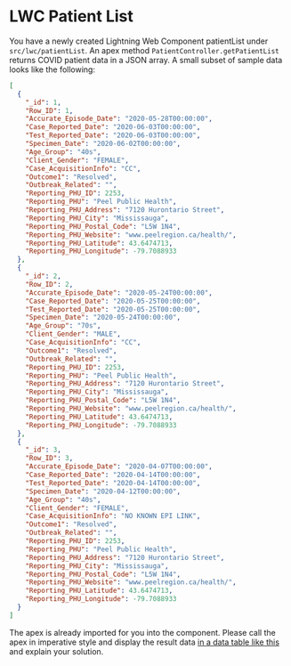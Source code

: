 # LWC Patient List

You have a newly created Lightning Web Component patientList under `src/lwc/patientList`. An apex method `PatientController.getPatientList` returns COVID patient data in a JSON array. A small subset of sample data looks like the following:
```JSON
[
  {
    "_id": 1,
    "Row_ID": 1,
    "Accurate_Episode_Date": "2020-05-28T00:00:00",
    "Case_Reported_Date": "2020-06-03T00:00:00",
    "Test_Reported_Date": "2020-06-03T00:00:00",
    "Specimen_Date": "2020-06-02T00:00:00",
    "Age_Group": "40s",
    "Client_Gender": "FEMALE",
    "Case_AcquisitionInfo": "CC",
    "Outcome1": "Resolved",
    "Outbreak_Related": "",
    "Reporting_PHU_ID": 2253,
    "Reporting_PHU": "Peel Public Health",
    "Reporting_PHU_Address": "7120 Hurontario Street",
    "Reporting_PHU_City": "Mississauga",
    "Reporting_PHU_Postal_Code": "L5W 1N4",
    "Reporting_PHU_Website": "www.peelregion.ca/health/",
    "Reporting_PHU_Latitude": 43.6474713,
    "Reporting_PHU_Longitude": -79.7088933
  },
  {
    "_id": 2,
    "Row_ID": 2,
    "Accurate_Episode_Date": "2020-05-24T00:00:00",
    "Case_Reported_Date": "2020-05-25T00:00:00",
    "Test_Reported_Date": "2020-05-25T00:00:00",
    "Specimen_Date": "2020-05-24T00:00:00",
    "Age_Group": "70s",
    "Client_Gender": "MALE",
    "Case_AcquisitionInfo": "CC",
    "Outcome1": "Resolved",
    "Outbreak_Related": "",
    "Reporting_PHU_ID": 2253,
    "Reporting_PHU": "Peel Public Health",
    "Reporting_PHU_Address": "7120 Hurontario Street",
    "Reporting_PHU_City": "Mississauga",
    "Reporting_PHU_Postal_Code": "L5W 1N4",
    "Reporting_PHU_Website": "www.peelregion.ca/health/",
    "Reporting_PHU_Latitude": 43.6474713,
    "Reporting_PHU_Longitude": -79.7088933
  },
  {
    "_id": 3,
    "Row_ID": 3,
    "Accurate_Episode_Date": "2020-04-07T00:00:00",
    "Case_Reported_Date": "2020-04-14T00:00:00",
    "Test_Reported_Date": "2020-04-14T00:00:00",
    "Specimen_Date": "2020-04-12T00:00:00",
    "Age_Group": "40s",
    "Client_Gender": "FEMALE",
    "Case_AcquisitionInfo": "NO KNOWN EPI LINK",
    "Outcome1": "Resolved",
    "Outbreak_Related": "",
    "Reporting_PHU_ID": 2253,
    "Reporting_PHU": "Peel Public Health",
    "Reporting_PHU_Address": "7120 Hurontario Street",
    "Reporting_PHU_City": "Mississauga",
    "Reporting_PHU_Postal_Code": "L5W 1N4",
    "Reporting_PHU_Website": "www.peelregion.ca/health/",
    "Reporting_PHU_Latitude": 43.6474713,
    "Reporting_PHU_Longitude": -79.7088933
  }
]
```

The apex is already imported for you into the component. Please call the apex in imperative style and display the result data [in a data table like this](https://raw.githubusercontent.com/je-lwc/lwc-patient-list/master/result.jpg) and explain your solution.
